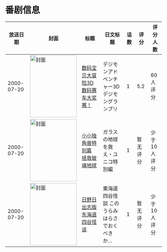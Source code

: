 # 番剧信息

|放送日期|封面|标题|日文标题|话数|评分|评分人数|
|---|---|---|---|---|---|---|
|2000-07-20|<img src="//lain.bgm.tv/pic/cover/c/ad/7d/85214_XYEEb.jpg" alt="封面" style="width:150px;height:200px;object-fit:cover;">|[数码宝贝大冒险3D 数码赛车大奖赛！](https://bangumi.tv/subject/85214)|デジモンアドベンチャー3D デジモングランプリ|1|5.2|60人评分|
|2000-07-20|<img src="//lain.bgm.tv/pic/cover/c/a8/2d/112445_vUzZV.jpg" alt="封面" style="width:150px;height:200px;object-fit:cover;">|[小小独角兽特别篇 拯救玻璃地球](https://bangumi.tv/subject/112445)|ガラスの地球を救え・ユニコ特別編|1|暂无评分|少于10人评分|
|2000-07-20|<img src="//lain.bgm.tv/pic/cover/c/35/a5/220067_s5Bpc.jpg" alt="封面" style="width:150px;height:200px;object-fit:cover;">|[日野日出志版 东海道 四谷怪谈](https://bangumi.tv/subject/220067)|東海道 四谷怪談 このうらみはらさでおくべきか…|1|暂无评分|少于10人评分|
